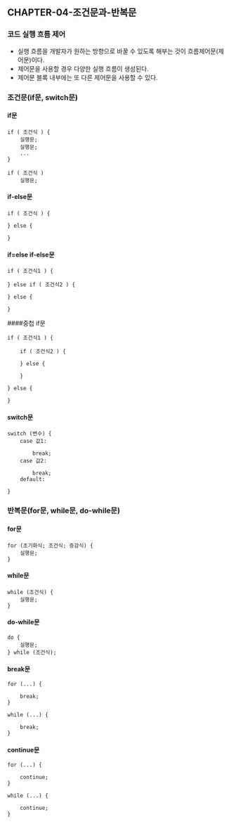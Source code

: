 ## CHAPTER-04-조건문과-반복문

### 코드 실행 흐름 제어
- 실행 흐름을 개발자가 원하는 방향으로 바꿀 수 있도록 해부는 것이 흐름제어문(제어문)이다.
- 제어문을 사용할 경우 다양한 실행 흐름이 생성된다.
- 제어문 블록 내부에는 또 다른 제어문을 사용할 수 있다.
### 조건문(if문, switch문)
#### if문
~~~
if ( 조건식 ) {
    실행문;
    실행문;
    ...
}
~~~
~~~
if ( 조건식 )
    실행문;
~~~
#### if-else문
~~~
if ( 조건식 ) {

} else {

}
~~~
#### if=else if-else문
~~~
if ( 조건식1 ) {

} else if ( 조건식2 ) {

} else {

}
~~~
####중첩 if문
~~~
if ( 조건식1 ) {

    if ( 조건식2 ) {

    } else {

    }

} else {

}
~~~
#### switch문
~~~
switch (변수) {
    case 값1:

        break;
    case 값2:

        break;
    default:

}
~~~
### 반복문(for문, while문, do-while문)
#### for문
~~~
for (초기화식; 조건식; 증감식) {
    실행문;
}
~~~
#### while문
~~~
while (조건식) {
    실행문;
}
~~~
#### do-while문
~~~
do {
    실행문;
} while (조건식);
~~~
#### break문
~~~
for (...) {

    break;
}
~~~
~~~
while (...) {

    break;
}
~~~
#### continue문
~~~
for (...) {

    continue;
}
~~~
~~~
while (...) {

    continue;
}
~~~

